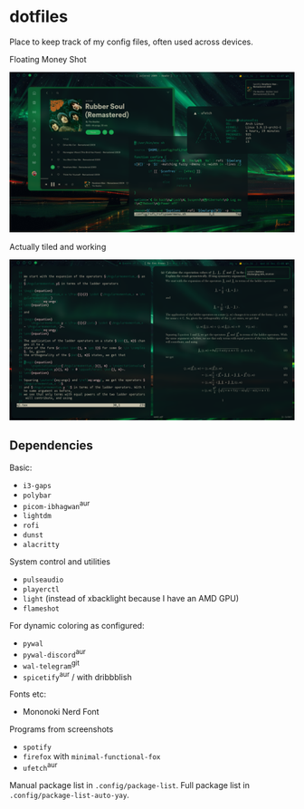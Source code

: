 # dotfiles

Place to keep track of my config files, often used across devices.

Floating Money Shot

![ss1](Pictures/Screenshots/2020-12-16_00-07.png)

Actually tiled and working

![ss2](Pictures/Screenshots/2020-12-16_00-08.png)

## Dependencies

Basic:

- `i3-gaps`
- `polybar`
- `picom-ibhagwan`<sup>aur</sup>
- `lightdm`
- `rofi`
- `dunst`
- `alacritty`

System control and utilities

- `pulseaudio`
- `playerctl`
- `light` (instead of xbacklight because I have an AMD GPU)
- `flameshot`

For dynamic coloring as configured:

- `pywal`
- `pywal-discord`<sup>aur</sup>
- `wal-telegram`<sup>git</sup>
- `spicetify`<sup>aur</sup> / with dribbblish

Fonts etc:

- Mononoki Nerd Font

Programs from screenshots

- `spotify`
- `firefox` with `minimal-functional-fox`
- `ufetch`<sup>aur</sup>

Manual package list in `.config/package-list`.
Full package list in `.config/package-list-auto-yay`.
